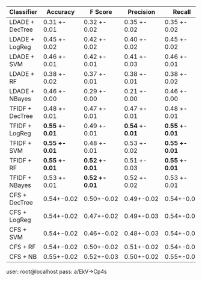 
| Classifier      | Accuracy | F Score | Precision | Recall |
|-----------------|----------|-----------|--------|---------|
| LDADE + DecTree | 0.31 +- 0.01 | 0.32 +- 0.02 | 0.35 +- 0.02 | 0.35 +- 0.02 | 
| LDADE + LogReg  | 0.45 +- 0.02 | 0.42 +- 0.02 | 0.40 +- 0.02 | 0.45 +- 0.02 |
| LDADE + SVM     | 0.46 +- 0.01 | 0.42 +- 0.01 | 0.41 +- 0.03 | 0.46 +- 0.01 |
| LDADE + RF      | 0.38 +- 0.02 | 0.37 +- 0.01 | 0.38 +- 0.01 | 0.38 +- 0.02 |
| LDADE + NBayes  | 0.46 +- 0.00 | 0.29 +- 0.00 | 0.21 +- 0.00 | 0.46 +- 0.00 |
| TFIDF + DecTree | 0.48 +- 0.01 | 0.47 +- 0.01 | 0.47 +- 0.01 | 0.48 +- 0.01 |
| TFIDF + LogReg  | **0.55 +- 0.01** | 0.49 +- 0.01 | **0.54 +- 0.01** | **0.55 +- 0.01** |
| TFIDF + SVM     | **0.55 +- 0.01** | 0.48 +- 0.01 | 0.53 +- 0.02 | **0.55 +- 0.01** |
| TFIDF + RF      | **0.55 +- 0.01** | **0.52 +- 0.01** | 0.51 +- 0.03 | **0.55 +- 0.01** |
| TFIDF + NBayes  | 0.53 +- 0.01 | **0.52 +- 0.01** | 0.52 +- 0.02 | 0.53 +- 0.01 |
| CFS   + DecTree | 0.54+-0.02 | 0.50+-0.02 | 0.49+-0.02 | 0.54+-0.02 |
| CFS   + LogReg  | 0.54+-0.02 | 0.47+-0.02 | 0.49+-0.03 | 0.54+-0.02 |
| CFS   + SVM     | 0.54+-0.02 | 0.46+-0.02 | 0.48+-0.03 | 0.54+-0.02 |
| CFS   + RF      | 0.54+-0.02 | 0.50+-0.02 | 0.51+-0.02 | 0.54+-0.02 |
| CFS   + NB      | 0.55+-0.02 | 0.52+-0.03 | 0.50+-0.02 | 0.55+-0.02 |



user: root@localhost
pass: a/EkV->Cp4s